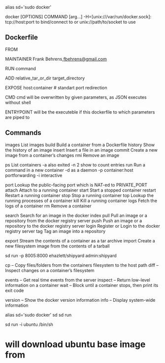 alias sd='sudo docker'

docker [OPTIONS] COMMAND [arg...]
 -H=[unix:///var/run/docker.sock]: tcp://host:port to bind/connect to or unix://path/to/socket to use

## Dockerfile
FROM

MAINTAINER Frank Behrens,fbehrens@gmail.com

RUN command

ADD relative_tar_or_dir target_directory

EXPOSE host:container # standart port redirection

CMD cmd will be overwritten by given parameters, as JSON executes without shell

ENTRYPOINT will be the executeble if this dockerfile to which parameters are piped to

## Commands
images  List images
build   Build a container from a Dockerfile
history Show the history of an image
insert  Insert a file in an image
commit  Create a new image from a container’s changes
rmi     Remove an image

ps      List  containers
  -a      also exited
  -n 2    show to count entries
run     Run a command in a new container
  -d      as a daemon
  -p      container:host      portforwarding
  -i      interactive

port    Lookup the public-facing port which is NAT-ed to PRIVATE_PORT
attach  Attach to a running container
start   Start a stopped container
restart Restart a running container
stop    Stop a running container
top     Lookup the running processes of a container
kill    Kill a running container
logs    Fetch the logs of a container
rm      Remove a container

search  Search for an image in the docker index
pull    Pull an image or a repository from the docker registry server
push    Push an image or a repository to the docker registry server
login   Register or Login to the docker registry server
tag     Tag an image into a repository

export  Stream the contents of a container as a tar archive
import  Create a new filesystem image from the contents of a tarball



sd run -p 8005:8000 ehazlett/shipyard
admin:shipyard


cp – Copy files/folders from the containers filesystem to the host path
diff – Inspect changes on a container’s filesystem

events – Get real time events from the server
inspect – Return low-level information on a container
wait – Block until a container stops, then print its exit code

version – Show the docker version information
info – Display system-wide information



alias sd='sudo docker'
sd
sd run



sd run -i ubuntu  /bin/sh
# will download ubuntu base image from
